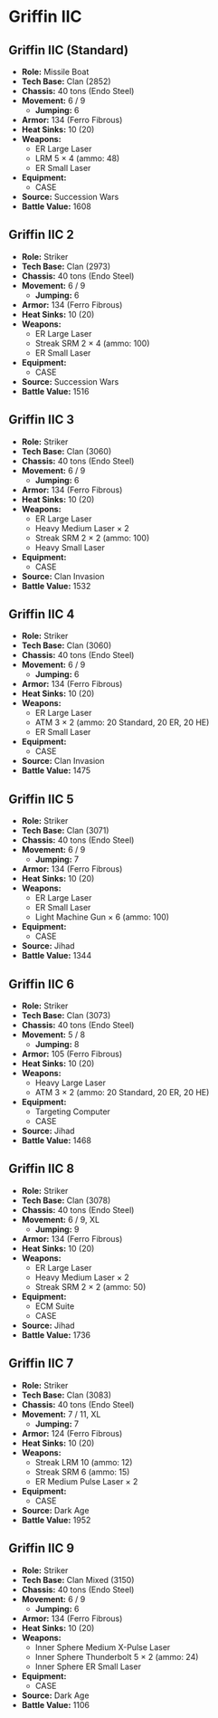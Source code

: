 # Griffin IIC
## Griffin IIC (Standard)
- **Role:** Missile Boat
- **Tech Base:** Clan (2852)
- **Chassis:** 40 tons (Endo Steel)
- **Movement:** 6 / 9
  - **Jumping:** 6
- **Armor:** 134 (Ferro Fibrous)
- **Heat Sinks:** 10 (20)
- **Weapons:**
  - ER Large Laser
  - LRM 5 × 4 (ammo: 48)
  - ER Small Laser
- **Equipment:**
  - CASE
- **Source:** Succession Wars
- **Battle Value:** 1608

## Griffin IIC 2
- **Role:** Striker
- **Tech Base:** Clan (2973)
- **Chassis:** 40 tons (Endo Steel)
- **Movement:** 6 / 9
  - **Jumping:** 6
- **Armor:** 134 (Ferro Fibrous)
- **Heat Sinks:** 10 (20)
- **Weapons:**
  - ER Large Laser
  - Streak SRM 2 × 4 (ammo: 100)
  - ER Small Laser
- **Equipment:**
  - CASE
- **Source:** Succession Wars
- **Battle Value:** 1516

## Griffin IIC 3
- **Role:** Striker
- **Tech Base:** Clan (3060)
- **Chassis:** 40 tons (Endo Steel)
- **Movement:** 6 / 9
  - **Jumping:** 6
- **Armor:** 134 (Ferro Fibrous)
- **Heat Sinks:** 10 (20)
- **Weapons:**
  - ER Large Laser
  - Heavy Medium Laser × 2
  - Streak SRM 2 × 2 (ammo: 100)
  - Heavy Small Laser
- **Equipment:**
  - CASE
- **Source:** Clan Invasion
- **Battle Value:** 1532

## Griffin IIC 4
- **Role:** Striker
- **Tech Base:** Clan (3060)
- **Chassis:** 40 tons (Endo Steel)
- **Movement:** 6 / 9
  - **Jumping:** 6
- **Armor:** 134 (Ferro Fibrous)
- **Heat Sinks:** 10 (20)
- **Weapons:**
  - ER Large Laser
  - ATM 3 × 2 (ammo: 20 Standard, 20 ER, 20 HE)
  - ER Small Laser
- **Equipment:**
  - CASE
- **Source:** Clan Invasion
- **Battle Value:** 1475

## Griffin IIC 5
- **Role:** Striker
- **Tech Base:** Clan (3071)
- **Chassis:** 40 tons (Endo Steel)
- **Movement:** 6 / 9
  - **Jumping:** 7
- **Armor:** 134 (Ferro Fibrous)
- **Heat Sinks:** 10 (20)
- **Weapons:**
  - ER Large Laser
  - ER Small Laser
  - Light Machine Gun × 6 (ammo: 100)
- **Equipment:**
  - CASE
- **Source:** Jihad
- **Battle Value:** 1344

## Griffin IIC 6
- **Role:** Striker
- **Tech Base:** Clan (3073)
- **Chassis:** 40 tons (Endo Steel)
- **Movement:** 5 / 8
  - **Jumping:** 8
- **Armor:** 105 (Ferro Fibrous)
- **Heat Sinks:** 10 (20)
- **Weapons:**
  - Heavy Large Laser
  - ATM 3 × 2 (ammo: 20 Standard, 20 ER, 20 HE)
- **Equipment:**
  - Targeting Computer
  - CASE
- **Source:** Jihad
- **Battle Value:** 1468

## Griffin IIC 8
- **Role:** Striker
- **Tech Base:** Clan (3078)
- **Chassis:** 40 tons (Endo Steel)
- **Movement:** 6 / 9, XL
  - **Jumping:** 9
- **Armor:** 134 (Ferro Fibrous)
- **Heat Sinks:** 10 (20)
- **Weapons:**
  - ER Large Laser
  - Heavy Medium Laser × 2
  - Streak SRM 2 × 2 (ammo: 50)
- **Equipment:**
  - ECM Suite
  - CASE
- **Source:** Jihad
- **Battle Value:** 1736

## Griffin IIC 7
- **Role:** Striker
- **Tech Base:** Clan (3083)
- **Chassis:** 40 tons (Endo Steel)
- **Movement:** 7 / 11, XL
  - **Jumping:** 7
- **Armor:** 124 (Ferro Fibrous)
- **Heat Sinks:** 10 (20)
- **Weapons:**
  - Streak LRM 10 (ammo: 12)
  - Streak SRM 6 (ammo: 15)
  - ER Medium Pulse Laser × 2
- **Equipment:**
  - CASE
- **Source:** Dark Age
- **Battle Value:** 1952

## Griffin IIC 9
- **Role:** Striker
- **Tech Base:** Clan Mixed (3150)
- **Chassis:** 40 tons (Endo Steel)
- **Movement:** 6 / 9
  - **Jumping:** 6
- **Armor:** 134 (Ferro Fibrous)
- **Heat Sinks:** 10 (20)
- **Weapons:**
  - Inner Sphere Medium X-Pulse Laser
  - Inner Sphere Thunderbolt 5 × 2 (ammo: 24)
  - Inner Sphere ER Small Laser
- **Equipment:**
  - CASE
- **Source:** Dark Age
- **Battle Value:** 1106

